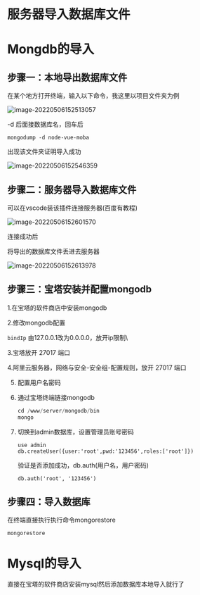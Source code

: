 # 服务器导入数据库文件

# Mongdb的导入

## 步骤一：本地导出数据库文件

在某个地方打开终端，输入以下命令，我这里以项目文件夹为例

![image-20220506152513057](https://cdn.jsdelivr.net/gh/aaaa8880788/duck-img//blog/Server-deploy/%E5%B0%86%E6%9C%AC%E5%9C%B0mongodb%E6%95%B0%E6%8D%AE%E5%BA%93%E5%AF%BC%E5%85%A5%E5%88%B0%E6%9C%8D%E5%8A%A1%E5%99%A8%E4%B8%AD/image-20220506152513057.png)

-d 后面接数据库名，回车后

```shell
mongodump -d node-vue-moba
```

出现该文件夹证明导入成功

![image-20220506152546359](https://cdn.jsdelivr.net/gh/aaaa8880788/duck-img//blog/Server-deploy/%E5%B0%86%E6%9C%AC%E5%9C%B0mongodb%E6%95%B0%E6%8D%AE%E5%BA%93%E5%AF%BC%E5%85%A5%E5%88%B0%E6%9C%8D%E5%8A%A1%E5%99%A8%E4%B8%AD/image-20220506152546359.png)

## 步骤二：服务器导入数据库文件

可以在vscode装该插件连接服务器(百度有教程)

![image-20220506152601570](https://cdn.jsdelivr.net/gh/aaaa8880788/duck-img//blog/Server-deploy/%E5%B0%86%E6%9C%AC%E5%9C%B0mongodb%E6%95%B0%E6%8D%AE%E5%BA%93%E5%AF%BC%E5%85%A5%E5%88%B0%E6%9C%8D%E5%8A%A1%E5%99%A8%E4%B8%AD/image-20220506152601570.png)

连接成功后



将导出的数据库文件丢进去服务器

![image-20220506152613978](https://cdn.jsdelivr.net/gh/aaaa8880788/duck-img//blog/Server-deploy/%E5%B0%86%E6%9C%AC%E5%9C%B0mongodb%E6%95%B0%E6%8D%AE%E5%BA%93%E5%AF%BC%E5%85%A5%E5%88%B0%E6%9C%8D%E5%8A%A1%E5%99%A8%E4%B8%AD/image-20220506152613978.png)



## 步骤三：宝塔安装并配置mongodb

1.在宝塔的软件商店中安装mongodb

2.修改mongodb配置

`bindIp` 由127.0.0.1改为0.0.0.0，放开ip限制\

3.宝塔放开 27017 端口

4.阿里云服务器，网络与安全-安全组-配置规则，放开 27017 端口

5. 配置用户名密码

1. 通过宝塔终端链接mongodb

   ```awk
   cd /www/server/mongodb/bin
   mongo
   ```

2. 切换到admin数据库，设置管理员账号密码

   ```reasonml
   use admin 
   db.createUser({user:'root',pwd:'123456',roles:['root']})
   ```

   验证是否添加成功，db.auth(用户名，用户密码)

   ```1c
   db.auth('root', '123456')
   ```

## 步骤四：导入数据库

在终端直接执行执行命令mongorestore

```
mongorestore
```

# Mysql的导入

直接在宝塔的软件商店安装mysql然后添加数据库本地导入就行了

